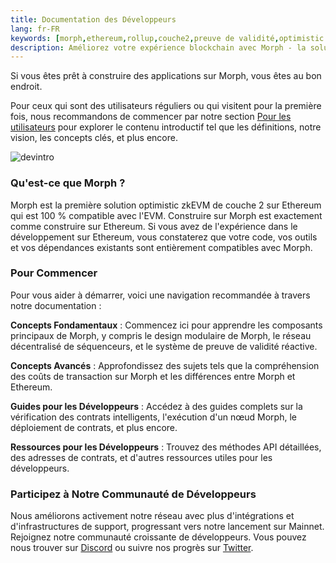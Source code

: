 ```yaml
---
title: Documentation des Développeurs
lang: fr-FR
keywords: [morph,ethereum,rollup,couche2,preuve de validité,optimistic zk-rollup]
description: Améliorez votre expérience blockchain avec Morph - la solution zk-rollup optimiste sécurisée, décentralisée, économique et performante. Essayez-la maintenant !
---
```


Si vous êtes prêt à construire des applications sur Morph, vous êtes au bon endroit.


Pour ceux qui sont des utilisateurs réguliers ou qui visitent pour la première fois, nous recommandons de commencer par notre section [Pour les utilisateurs](../about-morph/0-user-navigation-page.md) pour explorer le contenu introductif tel que les définitions, notre vision, les concepts clés, et plus encore.

![devintro](../../assets/docs/dev/devintro.png)

### Qu'est-ce que Morph ?

Morph est la première solution optimistic zkEVM de couche 2 sur Ethereum qui est 100 % compatible avec l'EVM. Construire sur Morph est exactement comme construire sur Ethereum. Si vous avez de l'expérience dans le développement sur Ethereum, vous constaterez que votre code, vos outils et vos dépendances existants sont entièrement compatibles avec Morph.

### Pour Commencer

Pour vous aider à démarrer, voici une navigation recommandée à travers notre documentation :

**Concepts Fondamentaux** : Commencez ici pour apprendre les composants principaux de Morph, y compris le design modulaire de Morph, le réseau décentralisé de séquenceurs, et le système de preuve de validité réactive.

**Concepts Avancés** : Approfondissez des sujets tels que la compréhension des coûts de transaction sur Morph et les différences entre Morph et Ethereum.

**Guides pour les Développeurs** : Accédez à des guides complets sur la vérification des contrats intelligents, l'exécution d'un nœud Morph, le déploiement de contrats, et plus encore.

**Ressources pour les Développeurs** : Trouvez des méthodes API détaillées, des adresses de contrats, et d'autres ressources utiles pour les développeurs.

### Participez à Notre Communauté de Développeurs​

Nous améliorons activement notre réseau avec plus d'intégrations et d'infrastructures de support, progressant vers notre lancement sur Mainnet. Rejoignez notre communauté croissante de développeurs. Vous pouvez nous trouver sur [Discord](https://discord.com/invite/L2Morph) ou suivre nos progrès sur [Twitter](https://twitter.com/Morphl2).